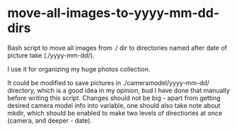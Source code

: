 # move-all-images-to-yyyy-mm-dd-dirs

Bash script to move all images from ./ dir to directories named after date of picture take (./yyyy-mm-dd/).

I use it for organizing my huge photos collection.  

It could be modified to save pictures in ./cameramodel/yyyy-mm-dd/ directory, which is a good idea in my opinion, bud I have done that manually before writing this script. Changes should not be big - apart from getting desired camera model info into variable, one should also take note about mkdir, which should be enabled to make two levels of directiories at once (camera, and deeper -  date).
